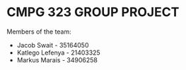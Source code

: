 # CMPG 323 GROUP PROJECT

Members of the team:

- Jacob Swait - 35164050
- Katlego Lefenya - 21403325
- Markus Marais - 34906258
